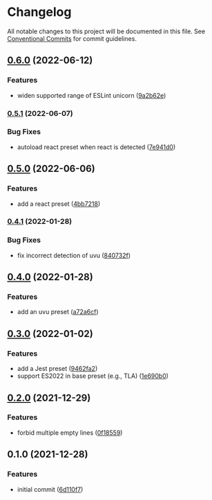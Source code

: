 # Changelog

All notable changes to this project will be documented in this file.
See [Conventional Commits](https://conventionalcommits.org) for commit guidelines.

## [0.6.0](https://github.com/yudai-nkt/eslint-config/compare/v0.5.1...v0.6.0) (2022-06-12)


### Features

* widen supported range of ESLint unicorn ([9a2b62e](https://github.com/yudai-nkt/eslint-config/commit/9a2b62ef794c192582e16d0c13fcc1bd5e7ccb0f))

### [0.5.1](https://github.com/yudai-nkt/eslint-config/compare/v0.5.0...v0.5.1) (2022-06-07)


### Bug Fixes

* autoload react preset when react is detected ([7e941d0](https://github.com/yudai-nkt/eslint-config/commit/7e941d061e913d74ee0ef292f2e33208612c21ec))

## [0.5.0](https://github.com/yudai-nkt/eslint-config/compare/v0.4.1...v0.5.0) (2022-06-06)


### Features

* add a react preset ([4bb7218](https://github.com/yudai-nkt/eslint-config/commit/4bb721859f6edb54f11a2952f2f5014401c45a85))

### [0.4.1](https://github.com/yudai-nkt/eslint-config/compare/v0.4.0...v0.4.1) (2022-01-28)


### Bug Fixes

* fix incorrect detection of uvu ([840732f](https://github.com/yudai-nkt/eslint-config/commit/840732f957cb20c993be2c7f67df0b16716112cf))

## [0.4.0](https://github.com/yudai-nkt/eslint-config/compare/v0.3.0...v0.4.0) (2022-01-28)


### Features

* add an uvu preset ([a72a6cf](https://github.com/yudai-nkt/eslint-config/commit/a72a6cfd37f75911390871b421c76f3629c749ed))

## [0.3.0](https://github.com/yudai-nkt/eslint-config/compare/v0.2.0...v0.3.0) (2022-01-02)


### Features

* add a Jest preset ([9462fa2](https://github.com/yudai-nkt/eslint-config/commit/9462fa21993159ff7cc2680ab0100c1135821736))
* support ES2022 in base preset (e.g., TLA) ([1e690b0](https://github.com/yudai-nkt/eslint-config/commit/1e690b04dea44a843a807ebd00d24a1b8c814a23))

## [0.2.0](https://github.com/yudai-nkt/eslint-config/compare/v0.1.0...v0.2.0) (2021-12-29)

### Features

- forbid multiple empty lines ([0f18559](https://github.com/yudai-nkt/eslint-config/commit/0f18559815875024e9fbf6efaac28ad8d8e33a1c))

## 0.1.0 (2021-12-28)

### Features

- initial commit ([6d110f7](https://github.com/yudai-nkt/eslint-config/commit/6d110f7170f69bbf29c2718ebae04cc69adb0a16))
